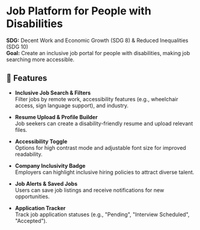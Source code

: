 # Job Platform for People with Disabilities

**SDG:** Decent Work and Economic Growth (SDG 8) & Reduced Inequalities (SDG 10)  
**Goal:** Create an inclusive job portal for people with disabilities, making job searching more accessible.

## 🌟 Features

- **Inclusive Job Search & Filters**  
  Filter jobs by remote work, accessibility features (e.g., wheelchair access, sign language support), and industry.

- **Resume Upload & Profile Builder**  
  Job seekers can create a disability-friendly resume and upload relevant files.

- **Accessibility Toggle**  
  Options for high contrast mode and adjustable font size for improved readability.

- **Company Inclusivity Badge**  
  Employers can highlight inclusive hiring policies to attract diverse talent.

- **Job Alerts & Saved Jobs**  
  Users can save job listings and receive notifications for new opportunities.

- **Application Tracker**  
  Track job application statuses (e.g., "Pending", "Interview Scheduled", "Accepted").
